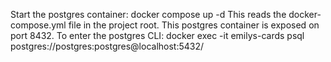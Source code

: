 Start the postgres container: docker compose up -d
This reads the docker-compose.yml file in the project root.
This postgres container is exposed on port 8432.
To enter the postgres CLI: docker exec -it emilys-cards psql postgres://postgres:postgres@localhost:5432/
